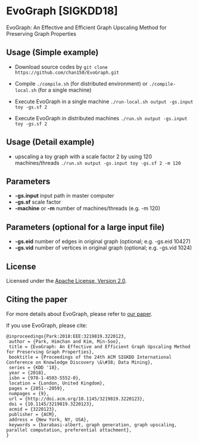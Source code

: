# EvoGraph [SIGKDD18]
EvoGraph: An Effective and Efficient Graph Upscaling Method for Preserving Graph Properties


## Usage (Simple example)
 - Download source codes by
``
git clone https://github.com/chan150/EvoGraph.git
`` 

 - Compile 
``
./compile.sh
``
(for distributed environment) or 
``
./compile-local.sh
``
(for a single machine) 

 - Execute EvoGraph in a single machine
``
./run-local.sh output -gs.input toy -gs.sf 2
``

 - Execute EvoGraph in distributed machines
``
./run.sh output -gs.input toy -gs.sf 2
``

## Usage (Detail example)
 - upscaling a toy graph with a scale factor 2 by using 120 machines/threads 
``
./run.sh output -gs.input toy -gs.sf 2 -m 120
``


## Parameters
 - **-gs.input** input path in master computer
 - **-gs.sf** scale factor
 - **-machine** or **-m** number of machines/threads (e.g. -m 120)
 
## Parameters (optional for a large input file)
 - **-gs.eid** number of edges in original graph (optional; e.g. -gs.eid 10427)
 - **-gs.vid** number of vertices in original graph (optional; e.g. -gs.vid 1024)

## License
Licensed under the [Apache License, Version 2.0](http://www.apache.org/licenses/LICENSE-2.0).

## Citing the paper
For more details about EvoGraph, please refer to [our paper](https://dl.acm.org/citation.cfm?id=3220123).

If you use EvoGraph, please cite:
```
@inproceedings{Park:2018:EEE:3219819.3220123,
 author = {Park, Himchan and Kim, Min-Soo},
 title = {EvoGraph: An Effective and Efficient Graph Upscaling Method for Preserving Graph Properties},
 booktitle = {Proceedings of the 24th ACM SIGKDD International Conference on Knowledge Discovery \&\#38; Data Mining},
 series = {KDD '18},
 year = {2018},
 isbn = {978-1-4503-5552-0},
 location = {London, United Kingdom},
 pages = {2051--2059},
 numpages = {9},
 url = {http://doi.acm.org/10.1145/3219819.3220123},
 doi = {10.1145/3219819.3220123},
 acmid = {3220123},
 publisher = {ACM},
 address = {New York, NY, USA},
 keywords = {barabasi-albert, graph generation, graph upscaling, parallel computation, preferential attachment},
} 
```
